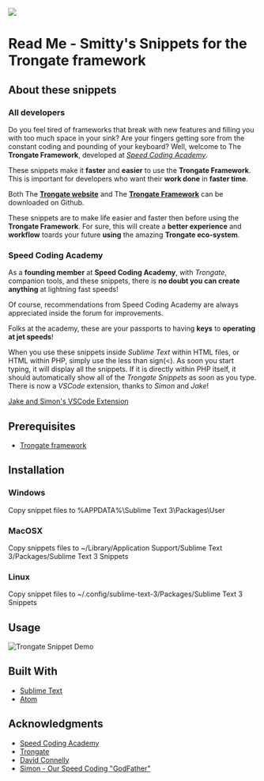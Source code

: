 ![](https://img.shields.io/badge/Trongate%20Framework-eco--system-blue)


# Read Me - Smitty's Snippets for the Trongate framework

## About these snippets

### All developers

Do you feel tired of frameworks that break with new features and filling you with too much space in your sink? Are your fingers getting sore from the constant coding and pounding of your keyboard? Well, welcome to The __Trongate Framework__, developed at [_Speed Coding Academy_](https://www.speedcodingacademy.com).

These snippets make it __faster__ and __easier__ to use the __Trongate Framework__. This is important for developers who want their __work done__ in __faster time__.

Both The [__Trongate website__](https://trongate.io) and The [__Trongate Framework__](https://github.com/davidjconnelly/trongate-framework) can be downloaded on Github.

These snippets are to make life easier and faster then before using the __Trongate Framework__. For sure, this will create a __better experience__ and __workflow__ toards your future __using__ the amazing __Trongate eco-system__.

### Speed Coding Academy

As a __founding member__ at __Speed Coding Academy__,
with _Trongate_, companion tools, and these snippets, there is __no doubt you can create anything__ at lightning fast speeds!

Of course, recommendations from Speed Coding Academy are always appreciated inside the forum for improvements.

Folks at the academy, these are your passports to having __keys__ to __operating at jet speeds__!

When you use these snippets inside _Sublime Text_ within HTML files, or HTML within PHP, simply use the less than sign(<). As soon you start typing, it will display all the snippets. If it is directly within PHP itself, it should automatically show all of the _Trongate Snippets_ as soon as you type. There is now a _VSCode_ extension, thanks to _Simon_ and _Jake_!

[Jake and Simon's VSCode Extension](https://marketplace.visualstudio.com/items?itemName=jc-sf.trongate)

## Prerequisites

-   [Trongate framework](https://github.com/davidjconnelly/trongate)


## Installation

### Windows

Copy snippet files to %APPDATA%\Sublime Text 3\Packages\User

### MacOSX
Copy snippets files to ~/Library/Application Support/Sublime Text 3/Packages/Sublime Text 3 Snippets

### Linux
Copy snippet files to ~/.config/sublime-text-3/Packages/Sublime Text 3 Snippets

## Usage

![Trongate Snippet Demo](demo/tg-dem-sf.gif)

## Built With

-   [Sublime Text](https://www.sublimetext.com)
-   [Atom](https://atom.io)

## Acknowledgments

-   [Speed Coding Academy](https://www.speedcodingacademy.com)
-   [Trongate](https://trongate.io)
-   [David Connelly](https://www.youtube.com/channel/UCtsojFV90CDh7uABAssuITw)
-   [Simon - Our Speed Coding "GodFather"](https://github.com/DaFa66)
